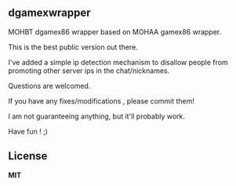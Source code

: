 
## dgamexwrapper
MOHBT dgamex86 wrapper based on MOHAA gamex86 wrapper.

This is the best public version out there.

I've added a simple ip detection mechanism to disallow people from promoting other server ips in the chat/nicknames.

Questions are welcomed.

If you have any fixes/modifications , please commit them!

I am not guaranteeing anything, but it'll probably work.


Have fun ! ;)

## License

**MIT**
